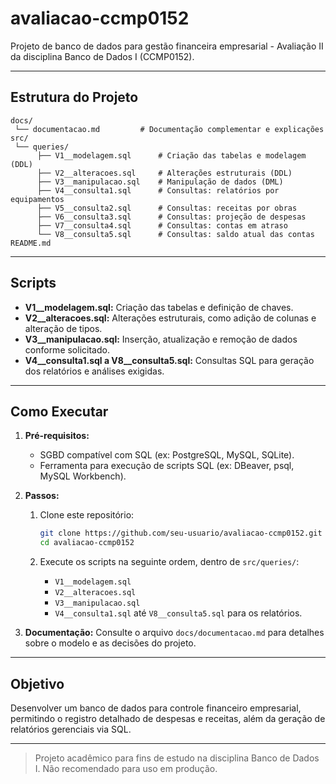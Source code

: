 # avaliacao-ccmp0152

Projeto de banco de dados para gestão financeira empresarial - Avaliação II da disciplina Banco de Dados I (CCMP0152).

---

## Estrutura do Projeto

```
docs/
 └── documentacao.md         # Documentação complementar e explicações
src/
 └── queries/
      ├── V1__modelagem.sql      # Criação das tabelas e modelagem (DDL)
      ├── V2__alteracoes.sql     # Alterações estruturais (DDL)
      ├── V3__manipulacao.sql    # Manipulação de dados (DML)
      ├── V4__consulta1.sql      # Consultas: relatórios por equipamentos
      ├── V5__consulta2.sql      # Consultas: receitas por obras
      ├── V6__consulta3.sql      # Consultas: projeção de despesas
      ├── V7__consulta4.sql      # Consultas: contas em atraso
      └── V8__consulta5.sql      # Consultas: saldo atual das contas
README.md
```

---

## Scripts

- **V1__modelagem.sql:** Criação das tabelas e definição de chaves.
- **V2__alteracoes.sql:** Alterações estruturais, como adição de colunas e alteração de tipos.
- **V3__manipulacao.sql:** Inserção, atualização e remoção de dados conforme solicitado.
- **V4__consulta1.sql a V8__consulta5.sql:** Consultas SQL para geração dos relatórios e análises exigidas.

---

## Como Executar

1. **Pré-requisitos:**
   - SGBD compatível com SQL (ex: PostgreSQL, MySQL, SQLite).
   - Ferramenta para execução de scripts SQL (ex: DBeaver, psql, MySQL Workbench).

2. **Passos:**
   1. Clone este repositório:

      ```sh
      git clone https://github.com/seu-usuario/avaliacao-ccmp0152.git
      cd avaliacao-ccmp0152
      ```

   2. Execute os scripts na seguinte ordem, dentro de `src/queries/`:
      - `V1__modelagem.sql`
      - `V2__alteracoes.sql`
      - `V3__manipulacao.sql`
      - `V4__consulta1.sql` até `V8__consulta5.sql` para os relatórios.

3. **Documentação:**
   Consulte o arquivo `docs/documentacao.md` para detalhes sobre o modelo e as decisões do projeto.

---

## Objetivo

Desenvolver um banco de dados para controle financeiro empresarial, permitindo o registro detalhado de despesas e receitas, além da geração de relatórios gerenciais via SQL.

---

> Projeto acadêmico para fins de estudo na disciplina Banco de Dados I. Não recomendado para uso em produção.
